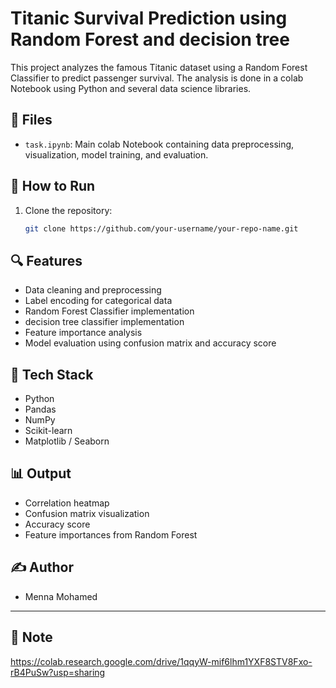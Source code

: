 # Titanic Survival Prediction using Random Forest and decision tree

This project analyzes the famous Titanic dataset using a Random Forest Classifier to predict passenger survival. The analysis is done in a colab Notebook using Python and several data science libraries.

## 📁 Files

- `task.ipynb`: Main colab Notebook containing data preprocessing, visualization, model training, and evaluation.

 ## 🚀 How to Run

1. Clone the repository:
    ```bash
    git clone https://github.com/your-username/your-repo-name.git

## 🔍 Features

- Data cleaning and preprocessing
- Label encoding for categorical data
- Random Forest Classifier implementation
- decision tree classifier implementation
- Feature importance analysis
- Model evaluation using confusion matrix and accuracy score

## 🧰 Tech Stack

- Python
- Pandas
- NumPy
- Scikit-learn
- Matplotlib / Seaborn



## 📊 Output

- Correlation heatmap
- Confusion matrix visualization
- Accuracy score
- Feature importances from Random Forest

## ✍️ Author

- Menna Mohamed

---

## 📌 Note

https://colab.research.google.com/drive/1qqyW-mif6lhm1YXF8STV8Fxo-rB4PuSw?usp=sharing
